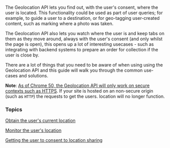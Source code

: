 


<p class="intro">
  The Geolocation API lets you find out, with the user's consent, where the user is located. 
  This functionality could be used as part of user queries; for example, to guide a user to a 
  destination, or for geo-tagging user-created content, such as marking where a photo was taken.
</p>

The Geolocation API also lets you watch where the user is and keep tabs on them as
they move around, always with the user's consent (and only whilst the page is open), this 
opens up a lot of interesting usecases - such as integrating with backend systems to prepare an 
order for collection if the user is close by.

There are a lot of things that you need to be aware of when using using the Geolocation API and 
this guide will walk you through the common use-cases and solutions.

**Note**: [As of Chrome 50, the Geolocation API will only work on secure contexts such as HTTPS](/web/updates/2016/04/geolocation-on-secure-contexts-only).
If your site is hosted on an non-secure origin (such as `HTTP`) the requests to get the users.
location will no longer function.



### Topics


  [Obtain the user's current location](/web/fundamentals/native-hardware/user-location/obtain-location?hl=en)

  [Monitor the user's location](/web/fundamentals/native-hardware/user-location/monitor-location?hl=en)

  [Getting the user to consent to location sharing](/web/fundamentals/native-hardware/user-location/user-consent?hl=en)

